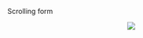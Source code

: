 Scrolling form
<p align="center">
<img src="https://github.com/carlos-santiago-2017/ScrollingForm/blob/master/1.png">
</p>

